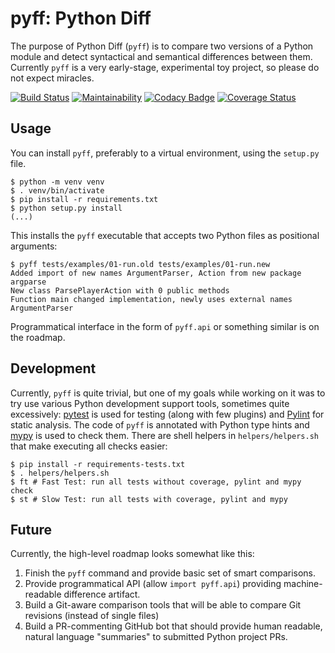 # pyff: Python Diff

The purpose of Python Diff (`pyff`) is to compare two versions of a Python module
and detect syntactical and semantical differences between them. Currently `pyff`
is a very early-stage, experimental toy project, so please do not expect miracles.

[![Build Status](https://travis-ci.org/petr-muller/pyff.svg?branch=master)](https://travis-ci.org/petr-muller/pyff) [![Maintainability](https://api.codeclimate.com/v1/badges/bb1aa4b86fed8097aa0f/maintainability)](https://codeclimate.com/github/petr-muller/pyff/maintainability) [![Codacy Badge](https://api.codacy.com/project/badge/Grade/b970a7c6c6314ab3b28bddaeab523457)](https://www.codacy.com/app/afri/pyff?utm_source=github.com&amp;utm_medium=referral&amp;utm_content=petr-muller/pyff&amp;utm_campaign=Badge_Grade) [![Coverage Status](https://coveralls.io/repos/github/petr-muller/pyff/badge.svg?branch=master)](https://coveralls.io/github/petr-muller/pyff?branch=master)

## Usage

You can install `pyff`, preferably to a virtual environment, using the `setup.py`
file.

```
$ python -m venv venv
$ . venv/bin/activate
$ pip install -r requirements.txt
$ python setup.py install
(...)
```

This installs the `pyff` executable that accepts two Python files as positional
arguments:

```
$ pyff tests/examples/01-run.old tests/examples/01-run.new
Added import of new names ArgumentParser, Action from new package argparse
New class ParsePlayerAction with 0 public methods
Function main changed implementation, newly uses external names ArgumentParser
```

Programmatical interface in the form of `pyff.api` or something similar is on
the roadmap.

## Development

Currently, `pyff` is quite trivial, but one of my goals while working on it was
to try use various Python development support tools, sometimes quite
excessively: [pytest](https://pytest.org) is used for testing (along with few
plugins) and [Pylint](https://www.pylint.org/) for static analysis. The code of
`pyff` is annotated with Python type hints and [mypy](http://mypy-lang.org/) is
used to check them. There are shell helpers in `helpers/helpers.sh` that make
executing all checks easier:

```
$ pip install -r requirements-tests.txt
$ . helpers/helpers.sh
$ ft # Fast Test: run all tests without coverage, pylint and mypy check
$ st # Slow Test: run all tests with coverage, pylint and mypy
```

## Future

Currently, the high-level roadmap looks somewhat like this:

1. Finish the `pyff` command and provide basic set of smart comparisons.
2. Provide programmatical API (allow `import pyff.api`) providing
   machine-readable difference artifact.
3. Build a Git-aware comparison tools that will be able to compare Git revisions
   (instead of single files)
4. Build a PR-commenting GitHub bot that should provide human readable, natural
   language "summaries" to submitted Python project PRs.
